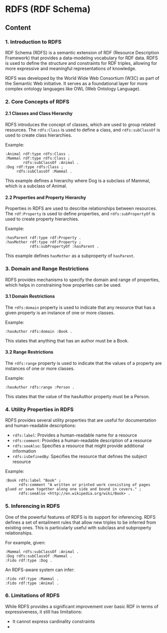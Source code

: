 # RDFS (RDF Schema)

## Content

### 1. Introduction to RDFS

RDF Schema (RDFS) is a semantic extension of RDF (Resource Description Framework) that provides a data-modeling vocabulary for RDF data. RDFS is used to define the structure and constraints for RDF triples, allowing for more expressive and meaningful representations of knowledge.

RDFS was developed by the World Wide Web Consortium (W3C) as part of the Semantic Web initiative. It serves as a foundational layer for more complex ontology languages like OWL (Web Ontology Language).

### 2. Core Concepts of RDFS

#### 2.1 Classes and Class Hierarchy

RDFS introduces the concept of classes, which are used to group related resources. The `rdfs:Class` is used to define a class, and `rdfs:subClassOf` is used to create class hierarchies.

Example:
```turtle
:Animal rdf:type rdfs:Class .
:Mammal rdf:type rdfs:Class ;
        rdfs:subClassOf :Animal .
:Dog rdf:type rdfs:Class ;
     rdfs:subClassOf :Mammal .
```

This example defines a hierarchy where Dog is a subclass of Mammal, which is a subclass of Animal.

#### 2.2 Properties and Property Hierarchy

Properties in RDFS are used to describe relationships between resources. The `rdf:Property` is used to define properties, and `rdfs:subPropertyOf` is used to create property hierarchies.

Example:
```turtle
:hasParent rdf:type rdf:Property .
:hasMother rdf:type rdf:Property ;
           rdfs:subPropertyOf :hasParent .
```

This example defines `hasMother` as a subproperty of `hasParent`.

### 3. Domain and Range Restrictions

RDFS provides mechanisms to specify the domain and range of properties, which helps in constraining how properties can be used.

#### 3.1 Domain Restrictions

The `rdfs:domain` property is used to indicate that any resource that has a given property is an instance of one or more classes.

Example:
```turtle
:hasAuthor rdfs:domain :Book .
```

This states that anything that has an author must be a Book.

#### 3.2 Range Restrictions

The `rdfs:range` property is used to indicate that the values of a property are instances of one or more classes.

Example:
```turtle
:hasAuthor rdfs:range :Person .
```

This states that the value of the hasAuthor property must be a Person.

### 4. Utility Properties in RDFS

RDFS provides several utility properties that are useful for documentation and human-readable descriptions:

- `rdfs:label`: Provides a human-readable name for a resource
- `rdfs:comment`: Provides a human-readable description of a resource
- `rdfs:seeAlso`: Specifies a resource that might provide additional information
- `rdfs:isDefinedBy`: Specifies the resource that defines the subject resource

Example:
```turtle
:Book rdfs:label "Book" ;
      rdfs:comment "A written or printed work consisting of pages glued or sewn together along one side and bound in covers." ;
      rdfs:seeAlso <http://en.wikipedia.org/wiki/Book> .
```

### 5. Inferencing in RDFS

One of the powerful features of RDFS is its support for inferencing. RDFS defines a set of entailment rules that allow new triples to be inferred from existing ones. This is particularly useful with subclass and subproperty relationships.

For example, given:
```turtle
:Mammal rdfs:subClassOf :Animal .
:Dog rdfs:subClassOf :Mammal .
:Fido rdf:type :Dog .
```

An RDFS-aware system can infer:
```turtle
:Fido rdf:type :Mammal .
:Fido rdf:type :Animal .
```

### 6. Limitations of RDFS

While RDFS provides a significant improvement over basic RDF in terms of expressiveness, it still has limitations:

- It cannot express cardinality constraints
-